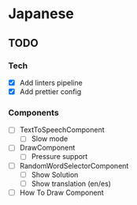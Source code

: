 # Japanese

## TODO

### Tech

- [x] Add linters pipeline
- [x] Add prettier config

### Components

- [ ] TextToSpeechComponent
  - [ ] Slow mode
- [ ] DrawComponent
  - [ ] Pressure support
- [ ] RandomWordSelectorComponent
  - [ ] Show Solution
  - [ ] Show translation (en/es)
- [ ] How To Draw Component
